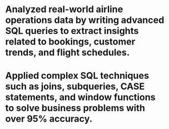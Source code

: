 # Analyzed real-world airline operations data by writing advanced SQL queries to extract insights related to bookings, customer trends, and flight schedules. 
# Applied complex SQL techniques such as joins, subqueries, CASE statements, and window functions to solve business problems with over 95% accuracy.
